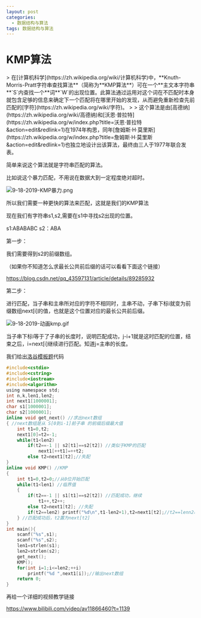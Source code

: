 ```yaml
---
layout: post
categories:
  - 数据结构与算法
tags: 数据结构与算法
---
```





<h1>KMP算法</h1>
> 在[计算机科学](https://zh.wikipedia.org/wiki/计算机科学)中，**Knuth-Morris-Pratt字符串查找算法**（简称为**KMP算法**）可在一个**主文本字符串**`S`内查找一个**词**`W`的出现位置。此算法通过运用对这个词在不匹配时本身就包含足够的信息来确定下一个匹配将在哪里开始的发现，从而避免重新检查先前匹配的[字符](https://zh.wikipedia.org/wiki/字符)。
>
> 这个算法是由[高德纳](https://zh.wikipedia.org/wiki/高德纳)和[沃恩·普拉特](https://zh.wikipedia.org/w/index.php?title=沃恩·普拉特&action=edit&redlink=1)在1974年构思，同年[詹姆斯·H·莫里斯](https://zh.wikipedia.org/w/index.php?title=詹姆斯·H·莫里斯&action=edit&redlink=1)也独立地设计出该算法，最终由三人于1977年联合发表。

简单来说这个算法就是字符串匹配的算法。

比如说这个暴力匹配，不用说在数据大到一定程度绝对超时。

![9-18-2019-KMP暴力.png](https://rpzoss.oss-cn-chengdu.aliyuncs.com/Public/9-18-2019-KMP%E6%9A%B4%E5%8A%9B.png)

所以我们需要一种更快的算法来匹配，这就是我们的KMP算法

现在我们有字符串s1,s2,需要在s1中寻找s2出现的位置。

s1:ABABABC  s2：ABA

第一步：

我们需要得到s2的前缀数组。

（如果你不知道怎么求最长公共前后缀的话可以看看下面这个链接）

https://blog.csdn.net/qq_43597131/article/details/89285932

第二步：

进行匹配，当子串和主串所对应的字符不相同时，主串不动，子串下标i就变为前缀数组next[i]的值，也就是这个位置对应的最长公共前后缀。

![9-18-2019-动画kmp.gif](https://rpzoss.oss-cn-chengdu.aliyuncs.com/Public/9-18-2019-%E5%8A%A8%E7%94%BBkmp.gif)

当子串下标i等于了子串的长度时，说明匹配成功，j-i+1就是这时匹配的位置，结束之后，i=next[i]继续进行匹配。知道j=主串的长度。

我们给出[洛谷模板题](https://www.luogu.org/problem/P3375)代码

```c
#include<cstdio>
#include<cstring>
#include<iostream>
#include<algorithm>
using namespace std;
int n,k,len1,len2;
int next1[1000001];
char s1[1000001];
char s2[1000001];
inline void get_next() //求出next数组 
{ //next数组是从 S[0到i-1]前子串 的前缀后缀最大值
    int t1=0,t2;
    next1[0]=t2=-1;
    while(t1<len2) 
        if(t2==-1 || s2[t1]==s2[t2]) //类似于KMP的匹配 
            next1[++t1]=++t2;
        else t2=next1[t2];//失配 
} 
inline void KMP() //KMP 
{ 
    int t1=0,t2=0;//从0位开始匹配 
    while(t1<len1) //临界值 
    { 
        if(t2==-1 || s1[t1]==s2[t2]) //匹配成功，继续 
            t1++,t2++;
        else t2=next1[t2]; //失配 
        if(t2==len2) printf("%d\n",t1-len2+1),t2=next1[t2];//t2==lenn2时，匹配成功；t1-len2+1即为第一个字母的位置 
    } //匹配成功后，t2置为next[t2] 
} 
int main(){ 
    scanf("%s",s1);
    scanf("%s",s2);
    len1=strlen(s1);
    len2=strlen(s2);
    get_next();
    KMP();
    for(int i=1;i<=len2;++i) 
        printf("%d ",next1[i]);//输出next数组 
    return 0;
}
```

再给一个详细的视频教学链接

https://www.bilibili.com/video/av11866460?t=1139